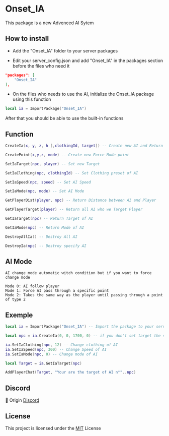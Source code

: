# Onset_IA
This package is a new Advenced AI Sytem

## How to install
- Add the "Onset_IA" folder to your server packages 

- Edit your server_config.json and add "Onset_IA" in the packages section before the files who need it

```json
"packages": [
	"Onset_IA"
],
```
- On the files who needs to use the AI, initialize the Onset_IA package using this function  
```lua
local ia = ImportPackage("Onset_IA")
```
After that you should be able to use the built-in functions

## Function
```lua
CreateIa(x, y, z, h [,clothingId, target]) -- Create new AI and Return npc Id
```
```lua
CreatePoint(x,y,z, mode) -- Create new Force Mode point
```
```lua
SetIaTarget(npc, player) -- Set new Target
```
```lua
SetIaClothing(npc, clothingId) -- Set Clothing preset of AI
```
```lua
SetIaSpeed(npc, speed) -- Set AI Speed
```
```lua
SetIaMode(npc, mode) -- Set AI Mode
```
```lua
GetPlayerDist(player, npc) -- Return Distance between AI and Player
```
```lua
GetPlayerTarget(player) -- Return all AI who we Target Player
```
```lua
GetIaTarget(npc) -- Return Target of AI
```
```lua
GetIaMode(npc) -- Return Mode of AI
```
```lua
DestroyAllIa() -- Destroy All AI
```
```lua
DestroyIa(npc) -- Destroy specify AI
```

## AI Mode
```
AI change mode automatic witch condition but if you want to force change mode

Mode 0: AI follow player
Mode 1: Force AI pass through a specific point
Mode 2: Takes the same way as the player until passing through a point of type 2
```

## Exemple
```lua
local ia = ImportPackage("Onset_IA") -- Import the package to your server script

local npc = ia.CreateIa(0, 0, 1700, 0) -- if you don't set target the script will find it

ia.SetIaClothing(npc, 12) -- Change clothing of AI
ia.SetIaSpeed(npc, 300) -- Change Speed of AI
ia.SetIaMode(npc, 0) -- Change mode of AI

local Target = ia.GetIaTarget(npc)

AddPlayerChat(Target, "Your are the target of AI n°"..npc)
```

## Discord
🌌 Origin [Discord](https://discord.gg/MDEwtKr) 

## License
This project is licensed under the [MIT](https://choosealicense.com/licenses/mit/) License
